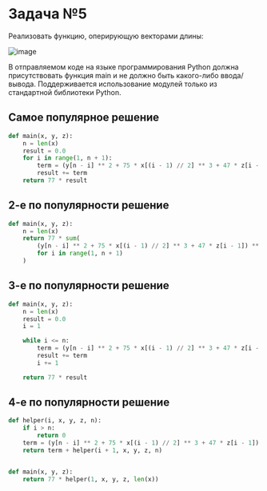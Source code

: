 #  Задача №5
Реализовать функцию, оперирующую векторами длины:

![image](https://github.com/user-attachments/assets/87495018-de15-4a35-a8b8-36d2bebc7022)

В отправляемом коде на языке программирования Python должна присутствовать функция main и не должно быть какого-либо ввода/вывода. Поддерживается использование модулей только из стандартной библиотеки Python.

## Самое популярное решение

```python
def main(x, y, z):
    n = len(x)
    result = 0.0
    for i in range(1, n + 1):
        term = (y[n - i] ** 2 + 75 * x[(i - 1) // 2] ** 3 + 47 * z[i - 1]) ** 4
        result += term
    return 77 * result

```

## 2-е по популярности решение

```python
def main(x, y, z):
    n = len(x)
    return 77 * sum(
        (y[n - i] ** 2 + 75 * x[(i - 1) // 2] ** 3 + 47 * z[i - 1]) ** 4
        for i in range(1, n + 1)
    )

```
## 3-е по популярности решение

```python
def main(x, y, z):
    n = len(x)
    result = 0.0
    i = 1

    while i <= n:
        term = (y[n - i] ** 2 + 75 * x[(i - 1) // 2] ** 3 + 47 * z[i - 1]) ** 4
        result += term
        i += 1

    return 77 * result

```

## 4-е по популярности решение

```python
def helper(i, x, y, z, n):
    if i > n:
        return 0
    term = (y[n - i] ** 2 + 75 * x[(i - 1) // 2] ** 3 + 47 * z[i - 1]) ** 4
    return term + helper(i + 1, x, y, z, n)


def main(x, y, z):
    return 77 * helper(1, x, y, z, len(x))

```
